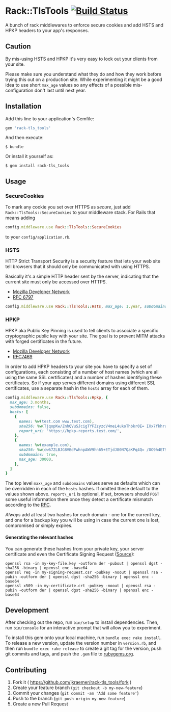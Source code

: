 # Rack::TlsTools [![Build Status](https://travis-ci.org/jkraemer/rack-tls_tools.png?branch=master)](https://travis-ci.org/jkraemer/rack-tls_tools)

A bunch of rack middlewares to enforce secure cookies and add HSTS and HPKP
headers to your app's responses.

## Caution

By mis-using HSTS and HPKP it's very easy to lock out your clients from your
site.

Please make sure you understand what they do and how they work before trying
this out on a production site. While experimenting it might be a good idea to
use short `max_age` values so any effects of a possible mis-configuration don't
last until next year.

## Installation

Add this line to your application's Gemfile:

```ruby
gem 'rack-tls_tools'
```

And then execute:

    $ bundle

Or install it yourself as:

    $ gem install rack-tls_tools


## Usage

### SecureCookies

To mark any cookie you set over HTTPS as _secure_, just add
`Rack::TlsTools::SecureCookies` to your middleware stack. For Rails that means
adding

```ruby
config.middleware.use Rack::TlsTools::SecureCookies
```

to your `config/application.rb`.


### HSTS

HTTP Strict Transport Security is a security feature that lets your web site
tell browsers that it should only be communicated with using HTTPS.

Basically it's a simple HTTP header sent by the server, indicating that the
current site must only be accessed over HTTPS.

- [Mozilla Developer Network](https://developer.mozilla.org/en-US/docs/Web/Security/HTTP_strict_transport_security)
- [RFC 6797](https://tools.ietf.org/html/rfc6797)

```ruby
config.middleware.use Rack::TlsTools::Hsts, max_age: 1.year, subdomains: false
```

### HPKP

HPKP aka Public Key Pinning is used to tell clients to associate a specific
cryptographic public key with your site. The goal is to prevent MITM attacks
with forged certificates in the future.

- [Mozilla Developer Network](https://developer.mozilla.org/en-US/docs/Web/Security/Public_Key_Pinning)
- [RFC7469](https://tools.ietf.org/html/rfc7469)

In order to add HPKP headers to your site you have to specify a set of
configurations, each consisting of a number of host names (which are all
using the same SSL certificates) and a number of hashes identifying these
certificates. So if your app serves different domains using different SSL
certificates, use a separate hash in the `hosts` array for each of them.

```ruby
config.middleware.use Rack::TlsTools::Hpkp, {
  max_age: 3.months,
  subdomains: false,
  hosts: [
    {
      names: %w(test.com www.test.com),
      sha256: %w(TjqopKw/ZnhQVuSJcigTYFZzyzcV4meL4ukoThbkr0E= IXx7fkhrahUAGPqxiGyXvQ0aACvZiT0GqELG5X+Irlc=),
      report_uri: 'https://hpkp-reports.test.com/',
    },
    {
      names: %w(example.com),
      sha256: %w(cw67ZLBJG8VBdPwhnpAWV9hn65+ETjdJ80N7QaKPq4Q= /OO9h4ETSyxhCj11N+52iPXCkZY1hoWSye9Xb3AkbZ0=),
      subdomains: true,
      max_age: 30000,
    },
  ]
}
```

The top level `max\_age` and `subdomains` values serve as defaults which can be
overridden in each of the `hosts` hashes. If omitted these default to the
values shown above. `report\_uri` is optional, if set, browsers should `POST`
some useful information there once they detect a certificate mismatch according
to the [RFC](https://tools.ietf.org/html/rfc7469).

*Always* add at least two hashes for each domain - one for the current key, and
one for a backup key you will be using in case the current one is lost,
compromised or simply expires.

#### Generating the relevant hashes

You can generate these hashes from your private key, your server certificate
and even the Certificate Signing Request ([Source](https://developer.mozilla.org/en-US/docs/Web/Security/Public_Key_Pinning)):

    openssl rsa -in my-key-file.key -outform der -pubout | openssl dgst -sha256 -binary | openssl enc -base64
    openssl req -in my-signing-request.csr -pubkey -noout | openssl rsa -pubin -outform der | openssl dgst -sha256 -binary | openssl enc -base64
    openssl x509 -in my-certificate.crt -pubkey -noout | openssl rsa -pubin -outform der | openssl dgst -sha256 -binary | openssl enc -base64



## Development

After checking out the repo, run `bin/setup` to install dependencies. Then, run `bin/console` for an interactive prompt that will allow you to experiment.

To install this gem onto your local machine, run `bundle exec rake install`. To release a new version, update the version number in `version.rb`, and then run `bundle exec rake release` to create a git tag for the version, push git commits and tags, and push the `.gem` file to [rubygems.org](https://rubygems.org).

## Contributing

1. Fork it ( https://github.com/jkraemer/rack-tls_tools/fork )
2. Create your feature branch (`git checkout -b my-new-feature`)
3. Commit your changes (`git commit -am 'Add some feature'`)
4. Push to the branch (`git push origin my-new-feature`)
5. Create a new Pull Request


